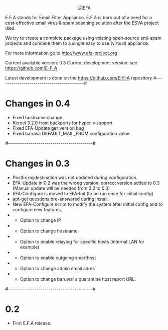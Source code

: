 <p align="center" >
  <img src="http://www.efa-project.org/wp-content/uploads/2012/10/logo-2-55px.png" alt="EFA" title="EFA">
</p>

E.F.A stands for Email Filter Appliance.
E.F.A is born out of a need for a cost-effective email virus & spam scanning solution after the ESVA project died.

We try to create a complete package using existing open-source anti-spam projects and combine them to a single easy to use (virtual) appliance.

For more information go to http://www.efa-project.org

Current available version: 0.3
Current development version: see https://github.com/E-F-A

Latest development is done on the https://github.com/E-F-A repository
#------------------------------------------#
# Changes in 0.4
- Fixed hostname change.
- Kernel 3.2.0 from backports for hyper-v support
- Fixed EFA-Update get_version bug
- Fixed baruwa DEFAULT_MAIL_FROM configuration value

#------------------------------------------#
# Changes in 0.3

- Postfix mydestination was not updated during configuration.
- EFA-Update in 0.2 was the wrong version, correct version added to 0.3
  (Manual update will be needed from 0.2 to 0.3)
- EFA-Configure is moved to EFA-Init (to be run once for initial config)
- apt-get questions pre-answered during install.
- New EFA-Configure script to modify the system after initial config and to configure new features.
- - Option to change IP
- - Option to change hostname
- - Option to enable relaying for specific hosts (internal LAN for example)
- - Option to enable outgoing smarthost
- - Option to change admin email adres
- - Option to change baruwa' s quarantine host report URL.

#------------------------------------------#
# 0.2

- First E.F.A release.
